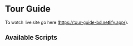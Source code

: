 # Tour Guide

To watch live site go here (https://tour-guide-bd.netlify.app/).

## Available Scripts
